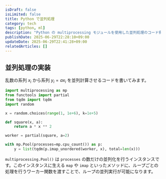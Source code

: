 ```yaml
---
isDraft: false
isLimited: false
title: Python で並列処理
category: tech
tags: [python, ml]
description: "Python の multiprocessing モジュールを使用した並列処理のコード例です。"
publishDate: 2025-06-29T22:28:10+09:00
updateDate: 2025-06-29T22:41:28+09:00
relatedArticles: []
---
```


## 並列処理の実装

乱数の系列 $x_i$ から系列 $y_i = ax_i$ を並列計算させるコードを書いてみます。

```py
import multiprocessing as mp
from functools import partial
from tqdm import tqdm
import random

x = random.choices(range(1, 1e+6), k=1e+5)

def square(x, a):
    return a * x ** 2

worker = partial(square, a=2)

with mp.Pool(processes=mp.cpu_count()) as p:
    y = list(tqdm(p.imap_unordered(worker, x), total=len(x)))
```

`multiprocessing.Pool()` は `processes` の数だけの並列化を行うインスタンスです。このインスタンスに生える `map` や `imap` といったメソッドに、ループごとの処理を行うワーカー関数を渡すことで、ループの並列実行が可能になります。
